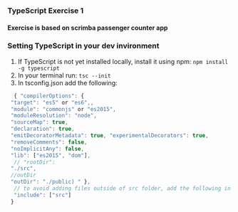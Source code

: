 ### TypeScript Exercise 1

#### Exercise is based on scrimba passenger counter app

### Setting TypeScript in your dev invironment

1. If TypeScript is not yet installed locally, install it using npm: ``` npm install -g typescript ```
2. In your terminal run: ``` tsc --init ```
3. In tsconfig.json add the following: 
  ```javascript
    { "compilerOptions": { 
   "target": "es5" or "es6",, 
   "module": "commonjs" or "es2015", 
   "moduleResolution": "node", 
   "sourceMap": true, 
   "declaration": true, 
   "emitDecoratorMetadata": true, "experimentalDecorators": true, 
   "removeComments": false, 
   "noImplicitAny": false, 
   "lib": ["es2015", "dom"], 
    // "rootDir": 
   "./src",
   //outDir
   "outDir": "./public) " },
    // to avoid adding files outside of src folder, add the following in tsconfig.json
    "include": ["src"]
   } 
   ```

  